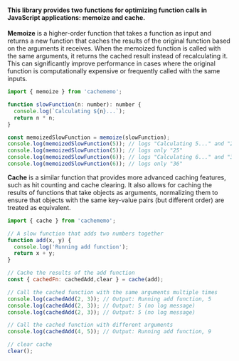 #### This library provides two functions for optimizing function calls in JavaScript applications: memoize and cache.

**Memoize** is a higher-order function that takes a function as input and returns a new function that caches the results of the original function based on the arguments it receives. When the memoized function is called with the same arguments, it returns the cached result instead of recalculating it. This can significantly improve performance in cases where the original function is computationally expensive or frequently called with the same inputs.

```js
import { memoize } from 'cachememo';

function slowFunction(n: number): number {
  console.log(`Calculating ${n}...`);
  return n * n;
}

const memoizedSlowFunction = memoize(slowFunction);
console.log(memoizedSlowFunction(5)); // logs "Calculating 5..." and "25"
console.log(memoizedSlowFunction(5)); // logs only "25"
console.log(memoizedSlowFunction(6)); // logs "Calculating 6..." and "36"
console.log(memoizedSlowFunction(6)); // logs only "36"
```

**Cache** is a similar function that provides more advanced caching features, such as hit counting and cache clearing. It also allows for caching the results of functions that take objects as arguments, normalizing them to ensure that objects with the same key-value pairs (but different order) are treated as equivalent.

```js
import { cache } from 'cachememo';

// A slow function that adds two numbers together
function add(x, y) {
  console.log('Running add function');
  return x + y;
}

// Cache the results of the add function
const { cachedFn: cachedAdd,clear } = cache(add);

// Call the cached function with the same arguments multiple times
console.log(cachedAdd(2, 3)); // Output: Running add function, 5
console.log(cachedAdd(2, 3)); // Output: 5 (no log message)
console.log(cachedAdd(2, 3)); // Output: 5 (no log message)

// Call the cached function with different arguments
console.log(cachedAdd(4, 5)); // Output: Running add function, 9

// clear cache
clear();
```